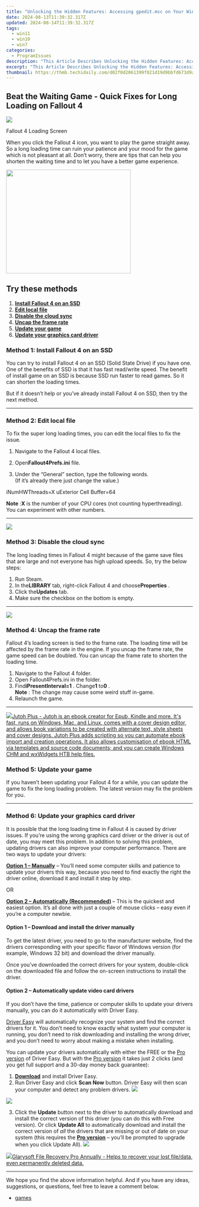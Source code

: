 ```yaml
---
title: "Unlocking the Hidden Features: Accessing gpedit.msc on Your Windows Home PC"
date: 2024-08-13T11:39:32.317Z
updated: 2024-08-14T11:39:32.317Z
tags:
  - win11
  - win10
  - win7
categories:
  - ProgramIssues
description: "This Article Describes Unlocking the Hidden Features: Accessing gpedit.msc on Your Windows Home PC"
excerpt: "This Article Describes Unlocking the Hidden Features: Accessing gpedit.msc on Your Windows Home PC"
thumbnail: https://thmb.techidaily.com/d02f0d2061399f021d19d9bbfd673d9a86e50237396b8522657b45e5482dbe37.jpg
---
```


## Beat the Waiting Game - Quick Fixes for Long Loading on Fallout 4

![](https://images.drivereasy.com/wp-content/uploads/2019/08/fallout-4-1024x576.jpg)

Fallout 4 Loading Screen

 When you click the Fallout 4 icon, you want to play the game straight away. So a long loading time can ruin your patience and your mood for the game which is not pleasant at all. Don’t worry, there are tips that can help you shorten the waiting time and to let you have a better game experience.

<!-- affiliate ads begin -->
<a href="https://aligracehair.sjv.io/c/5597632/2087264/19272" target="_top" id="2087264"><img src="//a.impactradius-go.com/display-ad/19272-2087264" border="0" alt="" width="336" height="280"/></a><img height="0" width="0" src="https://imp.pxf.io/i/5597632/2087264/19272" style="position:absolute;visibility:hidden;" border="0" />
<!-- affiliate ads end -->
## Try these methods

1. [**Install Fallout 4 on an SSD**](https://tools.techidaily.com/drivereasy/download/)
2. [**Edit local file**](https://tools.techidaily.com/drivereasy/download/)
3. [**Disable the cloud sync**](https://tools.techidaily.com/drivereasy/download/)
4. [**Uncap the frame rate**](https://tools.techidaily.com/drivereasy/download/)
5. [**Update your game**](https://tools.techidaily.com/drivereasy/download/)
6. [**Update your graphics card driver**](https://tools.techidaily.com/drivereasy/download/)

### Method 1: Install Fallout 4 on an SSD

 You can try to install Fallout 4 on an SSD (Solid State Drive) if you have one. One of the benefits of SSD is that it has fast read/write speed. The benefit of install game on an SSD is because SSD run faster to read games. So it can shorten the loading times.

 But if it doesn’t help or you’ve already install Fallout 4 on SSD, then try the next method.

---

### Method 2: Edit local file

 To fix the super long loading times, you can edit the local files to fix the issue.

1) Navigate to the Fallout 4 local files.

2) Open**Fallout4Prefs.ini** file.

3) Under the “General” section, type the following words.  
 (If it’s already there just change the value.)

 iNumHWThreads=X
 uExterior Cell Buffer=64  

**Note** :**X** is the number of your CPU cores (not counting hyperthreading). You can experiment with other numbers.

---

<!-- affiliate ads begin -->
<a href="https://secure.2checkout.com/order/checkout.php?PRODS=3727260&QTY=1&AFFILIATE=108875&CART=1"><img src="http://www.aiseesoft.com/avangate/30p/banner.jpg" border="0"></a>
<!-- affiliate ads end -->
### Method 3: Disable the cloud sync

 The long loading times in Fallout 4 might because of the game save files that are large and not everyone has high upload speeds. So, try the below steps:

1. Run Steam.
2. In the**LIBRARY** tab, right-click Fallout 4 and choose**Properties** .
3. Click the**Updates** tab.
4. Make sure the checkbox on the bottom is empty.

---

<!-- affiliate ads begin -->
<a href="https://estore.macxdvd.com/order/checkout.php?PRODS=4526659&QTY=1&AFFILIATE=108875&CART=1"><img src="https://www.macxdvd.com/affiliate/new-banner/vcp-500x500.jpg" border="0"></a>
<!-- affiliate ads end -->
### Method 4: Uncap the frame rate

 Fallout 4’s loading screen is tied to the frame rate. The loading time will be affected by the frame rate in the engine. If you uncap the frame rate, the game speed can be doubled. You can uncap the frame rate to shorten the loading time.

1. Navigate to the Fallout 4 folder.
2. Open Fallout4Prefs.ini in the folder.
3. Find**iPresentInterval=1** . Change**1** to**0** .  
**Note** : The change may cause some weird stuff in-game.
4. Relaunch the game.

---

<!-- affiliate ads begin -->
<a href="https://secure.2checkout.com/order/checkout.php?PRODS=4699091&QTY=1&AFFILIATE=108875&CART=1"><img src="https://secure.avangate.com/images/merchant/bccefcc1b1eee9eca3ae4f5c1a281482/products/1_jutoh-logo-1200x1600.jpg" border="0">Jutoh Plus -  Jutoh is an ebook creator for Epub, Kindle and more. It's fast, runs on Windows, Mac, and Linux, comes with a cover design editor, and allows book variations to be created with alternate text, style sheets and cover designs. Jutoh Plus adds scripting so you can automate ebook import and creation operations. It also allows customisation of ebook HTML via templates and source code documents; and you can create Windows CHM and wxWidgets HTB help files. </a>
<!-- affiliate ads end -->
### Method 5: Update your game

 If you haven’t been updating your Fallout 4 for a while, you can update the game to fix the long loading problem. The latest version may fix the problem for you.

---

### Method 6: Update your graphics card driver

 It is possible that the long loading time in Fallout 4 is caused by driver issues. If you’re using the wrong graphics card driver or the driver is out of date, you may meet this problem. In addition to solving this problem, updating drivers can also improve your computer performance.
 There are two ways to update your drivers:

**[Option 1 – Manually](https://tools.techidaily.com/drivereasy/download/)**  – You’ll need some computer skills and patience to update your drivers this way, because you need to find exactly the right the driver online, download it and install it step by step.

OR

**[Option 2 – Automatically (Recommended)](https://www.drivereasy.com/knowledge/solved-fallout-4-long-loading-times/#op2) [](https://tools.techidaily.com/drivereasy/download/)**  – This is the quickest and easiest option. It’s all done with just a couple of mouse clicks – easy even if you’re a computer newbie.

#### **Option 1 –** **Download and install the driver manually**

 To get the latest driver, you need to go to the manufacturer website, find the drivers corresponding with your specific flavor of Windows version (for example, Windows 32 bit) and download the driver manually.

 Once you’ve downloaded the correct drivers for your system, double-click on the downloaded file and follow the on-screen instructions to install the driver.

#### **Option 2 – Automatically update video card drivers**

 If you don’t have the time, patience or computer skills to update your drivers manually, you can do it automatically with Driver Easy.

[Driver Easy](https://tools.techidaily.com/drivereasy/download/) will automatically recognize your system and find the correct drivers for it. You don’t need to know exactly what system your computer is running, you don’t need to risk downloading and installing the wrong driver, and you don’t need to worry about making a mistake when installing.

 You can update your drivers automatically with either the FREE or the [Pro version](https://tools.techidaily.com/drivereasy/download/) of Driver Easy. But with the [Pro version](https://tools.techidaily.com/drivereasy/download/) it takes just 2 clicks (and you get full support and a 30-day money back guarantee):

1. **[Download](https://tools.techidaily.com/drivereasy/download/)**  and install Driver Easy.
2. Run Driver Easy and click **Scan Now** button. Driver Easy will then scan your computer and detect any problem drivers. ![](https://images.drivereasy.com/wp-content/uploads/2019/08/NVIDIA-18.jpg)
<!-- affiliate ads begin -->
<a href="https://secure.2checkout.com/order/checkout.php?PRODS=4940317&QTY=1&AFFILIATE=108875&CART=1"><img src="https://secure.avangate.com/images/merchant/333ac5d90817d69113471fbb6e531bee/sps-partnership-728x90eng.png" border="0"></a>
<!-- affiliate ads end -->
3. Click the **Update** button next to the driver to automatically download and install the correct version of this driver (you can do this with Free version). Or click **Update All** to automatically download and install the correct version of _all_ the drivers that are missing or out of date on your system (this requires the **[Pro version](https://tools.techidaily.com/drivereasy/download/)**  – you’ll be prompted to upgrade when you click Update All). ![](https://images.drivereasy.com/wp-content/uploads/2019/08/NVIDIA-Geoforce.jpg)
<!-- affiliate ads begin -->
<a href="https://order.glarysoft.com/order/checkout.php?PRODS=35504869&QTY=1&AFFILIATE=108875&CART=1"><img src="https://secure.avangate.com/images/merchant/6734fa703f6633ab896eecbdfad8953a/products/1_FR-200-1.png" border="0">Glarysoft File Recovery Pro Annually -  Helps to recover your lost file/data, even permanently deleted data. 
</a>
<!-- affiliate ads end -->

---

 We hope you find the above information helpful. And if you have any ideas, suggestions, or questions, feel free to leave a comment below.

* [games](https://tools.techidaily.com/drivereasy/download/)

<ins class="adsbygoogle"
     style="display:block"
     data-ad-format="autorelaxed"
     data-ad-client="ca-pub-7571918770474297"
     data-ad-slot="1223367746"></ins>



<ins class="adsbygoogle"
     style="display:block"
     data-ad-client="ca-pub-7571918770474297"
     data-ad-slot="8358498916"
     data-ad-format="auto"
     data-full-width-responsive="true"></ins>


